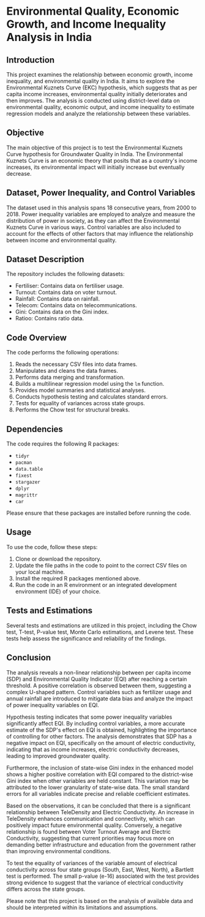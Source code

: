 # Environmental Quality, Economic Growth, and Income Inequality Analysis in India

## Introduction

This project examines the relationship between economic growth, income inequality, and environmental quality in India. It aims to explore the Environmental Kuznets Curve (EKC) hypothesis, which suggests that as per capita income increases, environmental quality initially deteriorates and then improves. The analysis is conducted using district-level data on environmental quality, economic output, and income inequality to estimate regression models and analyze the relationship between these variables.

## Objective

The main objective of this project is to test the Environmental Kuznets Curve hypothesis for Groundwater Quality in India. The Environmental Kuznets Curve is an economic theory that posits that as a country's income increases, its environmental impact will initially increase but eventually decrease.

## Dataset, Power Inequality, and Control Variables

The dataset used in this analysis spans 18 consecutive years, from 2000 to 2018. Power inequality variables are employed to analyze and measure the distribution of power in society, as they can affect the Environmental Kuznets Curve in various ways. Control variables are also included to account for the effects of other factors that may influence the relationship between income and environmental quality.

## Dataset Description

The repository includes the following datasets:

- Fertiliser: Contains data on fertiliser usage.
- Turnout: Contains data on voter turnout.
- Rainfall: Contains data on rainfall.
- Telecom: Contains data on telecommunications.
- Gini: Contains data on the Gini index.
- Ratioo: Contains ratio data.

## Code Overview

The code performs the following operations:

1. Reads the necessary CSV files into data frames.
2. Manipulates and cleans the data frames.
3. Performs data merging and transformation.
4. Builds a multilinear regression model using the `lm` function.
5. Provides model summaries and statistical analyses.
6. Conducts hypothesis testing and calculates standard errors.
7. Tests for equality of variances across state groups.
8. Performs the Chow test for structural breaks.

## Dependencies

The code requires the following R packages:

- `tidyr`
- `pacman`
- `data.table`
- `fixest`
- `stargazer`
- `dplyr`
- `magrittr`
- `car`

Please ensure that these packages are installed before running the code.

## Usage

To use the code, follow these steps:

1. Clone or download the repository.
2. Update the file paths in the code to point to the correct CSV files on your local machine.
3. Install the required R packages mentioned above.
4. Run the code in an R environment or an integrated development environment (IDE) of your choice.

## Tests and Estimations

Several tests and estimations are utilized in this project, including the Chow test, T-test, P-value test, Monte Carlo estimations, and Levene test. These tests help assess the significance and reliability of the findings.

## Conclusion

The analysis reveals a non-linear relationship between per capita income (SDP) and Environmental Quality Indicator (EQI) after reaching a certain threshold. A positive correlation is observed between them, suggesting a complex U-shaped pattern. Control variables such as fertilizer usage and annual rainfall are introduced to mitigate data bias and analyze the impact of power inequality variables on EQI.

Hypothesis testing indicates that some power inequality variables significantly affect EQI. By including control variables, a more accurate estimate of the SDP's effect on EQI is obtained, highlighting the importance of controlling for other factors. The analysis demonstrates that SDP has a negative impact on EQI, specifically on the amount of electric conductivity, indicating that as income increases, electric conductivity decreases, leading to improved groundwater quality.

Furthermore, the inclusion of state-wise Gini index in the enhanced model shows a higher positive correlation with EQI compared to the district-wise Gini index when other variables are held constant. This variation may be attributed to the lower granularity of state-wise data. The small standard errors for all variables indicate precise and reliable coefficient estimates.

Based on the observations, it can be concluded that there is a significant relationship between TeleDensity and Electric Conductivity. An increase in TeleDensity enhances communication and connectivity, which can positively impact future environmental quality. Conversely, a negative relationship is found between Voter Turnout Average and Electric Conductivity, suggesting that current priorities may focus more on demanding better infrastructure and education from the government rather than improving environmental conditions.

To test the equality of variances of the variable amount of electrical conductivity across four state groups (South, East, West, North), a Bartlett test is performed. The small p-value (e-16) associated with the test provides strong evidence to suggest that the variance of electrical conductivity differs across the state groups.

Please note that this project is based on the analysis of available data and should be interpreted within its limitations and assumptions.
